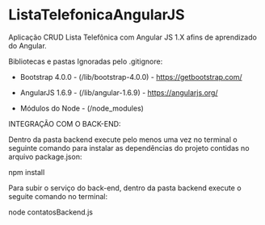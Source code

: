 # ListaTelefonicaAngularJS
Aplicação CRUD Lista Telefônica com Angular JS 1.X afins de aprendizado do Angular.

Bibliotecas e pastas Ignoradas pelo .gitignore:

- Bootstrap 4.0.0 - (/lib/bootstrap-4.0.0) - https://getbootstrap.com/

- AngularJS 1.6.9 - (/lib/angular-1.6.9) - https://angularjs.org/

- Módulos do Node - (/node_modules)

INTEGRAÇÃO COM O BACK-END:

Dentro da pasta backend execute pelo menos uma vez no terminal o seguinte comando para instalar as dependências do projeto contidas no arquivo package.json:

npm install

Para subir o serviço do back-end, dentro da pasta backend execute o seguite comando no terminal:

node contatosBackend.js
